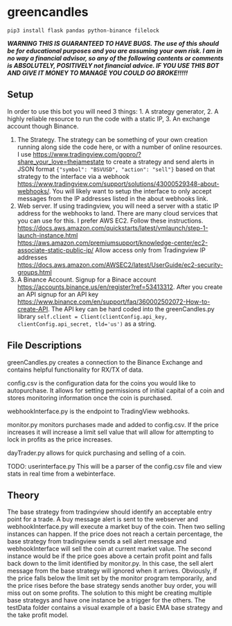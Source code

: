 # greencandles

```pip3 install flask pandas python-binance filelock```

***WARNING THIS IS GUARANTEED TO HAVE BUGS.
The use of this should be for educational purposes and you are assuming your own risk. I am in no way a financial advisor, so any of the following contents or comments is ABSOLUTELY, POSITIVELY not financial advice. IF YOU USE THIS BOT AND GIVE IT MONEY TO MANAGE YOU COULD GO BROKE!!!!!***

## Setup

In order to use this bot you will need 3 things: 1. A strategy generator, 2. A highly reliable resource to run the code with a static IP, 3. An exchange account though Binance.

1. The Strategy.
	The strategy can be something of your own creation running along side the code here, or with a number of online resources. I use https://www.tradingview.com/gopro/?share_your_love=thejamestate to create a strategy and send alerts in JSON format ```{"symbol": "BSVUSD", "action": "sell"}``` based on that strategy to the interface via a webhook https://www.tradingview.com/support/solutions/43000529348-about-webhooks/. You will likely want to setup the interface to only accept messages from the IP addresses listed in the about webhooks link.
2. Web server.
	If using tradingview, you will need a server with a static IP address for the webhooks to land. There are many cloud services that you can use for this. I prefer AWS EC2. Follow these instructions.
	https://docs.aws.amazon.com/quickstarts/latest/vmlaunch/step-1-launch-instance.html
	https://aws.amazon.com/premiumsupport/knowledge-center/ec2-associate-static-public-ip/
	Allow access only from Tradingview IP addresses
	https://docs.aws.amazon.com/AWSEC2/latest/UserGuide/ec2-security-groups.html
3. A Binance Account.
	Signup for a Binace account https://accounts.binance.us/en/register?ref=53413312. 
	After you create an API signup for an API key https://www.binance.com/en/support/faq/360002502072-How-to-create-API. The API key can be hard coded into the greenCandles.py library 
	```self.client = Client(clientConfig.api_key, clientConfig.api_secret, tld='us')``` as a string.

## File Descriptions

greenCandles.py creates a connection to the Binance Exchange and contains helpful functionality for RX/TX of data.

config.csv is the configuration data for the coins you would like to autopurchase. It allows for setting permissions of initial capital of a coin and stores monitoring information once the coin is purchased.

webhookInterface.py is the endpoint to TradingView webhooks. 

monitor.py monitors purchases made and added to config.csv. If the price increases it will increase a limit sell value that will allow for attempting to lock in profits as the price increases. 

dayTrader.py allows for quick purchasing and selling of a coin.

TODO: userinterface.py This will be a parser of the config.csv file and view stats in real time from a webinterface.

## Theory

The base strategy from tradingview should identify an acceptable entry point for a trade. A buy message alert is sent to the webserver and webhookInterface.py will execute a market buy of the coin. Then two selling instances can happen. If the price does not reach a certain percentage, the base strategy from tradingview sends a sell alert message and webhookInterface will sell the coin at current market value. The second instance would be if the price goes above a certain profit point and falls back down to the limit identified by monitor.py. In this case, the sell alert message from the base strategy will ignored when it arrives. Obviously, if the price falls below the limit set by the monitor program temporarily, and the price rises before the base strategy sends another buy order, you will miss out on some profits. The solution to this might be creating multiple base strategys and have one instance be a trigger for the others. The testData folder contains a visual example of a basic EMA base strategy and the take profit model. 
